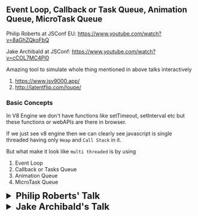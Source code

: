 ## Event Loop, Callback or Task Queue, Animation Queue, MicroTask Queue

Philip Roberts at JSConf EU: https://www.youtube.com/watch?v=8aGhZQkoFbQ

Jake Archibald at JSConf: https://www.youtube.com/watch?v=cCOL7MC4Pl0

Amazing tool to simulate whole thing mentioned in above talks
interactively 
1. https://www.jsv9000.app/
2. http://latentflip.com/loupe/

### Basic Concepts

In V8 Engine we don't have functions like setTimeout, setInterval etc but these 
functions or webAPIs are there in browser.

If we just see v8 engine then we can clearly see javascript is single threaded 
having only `Heap` and `Call Stack` in it.

But what make it look like `multi threaded` is by using 
1. Event Loop
2. Callback or Tasks Queue
3. Animation Queue
4. MicroTask Queue

<details >
 <summary style="font-size: x-large; font-weight: bold">Philip Roberts' Talk</summary>

He discussed about `Event Loop` and `Callback Queue` to explain this whole thing

![img_2.png](img_2.png)

![img_3.png](img_3.png)

### Call Stack
![img_4.png](img_4.png)
![img_5.png](img_5.png)


### Concurrency & Event Loop
Time Stamp:https://youtu.be/8aGhZQkoFbQ?si=VX6d-MAwBQK1gkFu&t=768

![img_6.png](img_6.png)
![img_7.png](img_7.png)
![img_8.png](img_8.png)
![img_9.png](img_9.png)

1. Using `setTimeout` 0 is to solve `Blocking Issue` by using this we
let any ajax, http request or setTimeout to finish under `webapis`
once they are done running we push it to `Callback Queue or Task Queue`
and `Event loop` push back to `Call Stack` once everything cleared from it.

    By this any `Asynchronous task` does not block Call Stack and we are able to 
    use thing on browser like click button or highlight text etc.

2. `setTimeout` is **not guarantee time of execution**, but it is a minimum time of
execution.

Running example: https://youtu.be/8aGhZQkoFbQ?si=wqVXk6cU2grRaD8_&t=1170

![img_10.png](img_10.png)

</details>

<details >
 <summary style="font-size: x-large; font-weight: bold">Jake Archibald's Talk</summary>

![img_11.png](img_11.png)

 We may feel user might see flash of `el` element since apply 
style 'none' after appending but it won't because of how Event Loop works

#### Main Thread
![img_12.png](img_12.png)

Here this main thread is V8 engine which has just one `Call Stack`

`Callback or Task Queue` is on **LEFT**

`Render Steps` is on **RIGHT**

In below diagrams
<details >
 <summary style="font-size: large; font-weight: bold">Callback or Task Queue</summary>

![img_13.png](img_13.png)
![img_14.png](img_14.png)
![img_15.png](img_15.png)

</details>

<br>

<details >
 <summary style="font-size: large; font-weight: bold">Render Steps</summary>

It involves
1. Style calculation: Looking at all CSS element and calculating what applies to each element
2. Layout: Render tree and figuring out where everything is on page
3. Painting: Creating pixel data, doing actual painting

![img_16.png](img_16.png)

<details >
 <summary style="font-size: medium; font-weight: bold">Example 1: `while (true);`</summary>

Once we click on `while (true);` button everything comes to stand still, we can't do anything
on browser
![img_17.png](img_17.png)

Since `main thread(Call Stack)` is busy doing above task so it will just queue up all other
task like button click, text highlight, cat gif animation  etc and will be able to push one by one
to Call Stack when it is completely empty.
![img_19.png](img_19.png)

![img_20.png](img_20.png)
Now we can understand why there will no flash of `el` since a code must run to its completion
before it can get back to render steps
</details>

<details >
 <summary style="font-size: medium; font-weight: bold">Example 2: `setTimeout loop`</summary>

![img_21.png](img_21.png)

![img_22.png](img_22.png)

![img_23.png](img_23.png)

Here we keep queueing up tasks and will be able to push one by one to Call Stack.
Therefore `Event Loop` is able to push `Render step task` like cat gif animation to `Callback Queue`.
Hence it is `Non blocking`.
![img_24.png](img_24.png)
</details>



</details>

<br>

<details >
 <summary style="font-size: large; font-weight: bold">`requestAnimationFrame`</summary>

![img_29.png](img_29.png)

![img_26.png](img_26.png)

![img_27.png](img_27.png)

![img_28.png](img_28.png)

Here `setTimeout` move faster than `requestAnimationFrame`

Many task can happen before browser goes to render step and update the display

Most commonly display refresh at 60 times per second(60 Hz).
Browser won't run render step if browser is in background as that will be waste of
resource.

![img_31.png](img_31.png)

`setTimeout(callback, 0)` is not exactly 0 ms it is around 4.7 ms.

<details >
 <summary style="font-size: small; font-weight: bold">Visualizing Timing</summary>
In below figure Green & Purple color represent Render step 

Yellow part are animation task

![img_32.png](img_32.png)
![img_34.png](img_34.png)
If we use setTimeout()[Task Queue] for animation, then it will happen randomly since
Task Queue is always prioritised than a Render step

![img_33.png](img_33.png)
But if we use `requestAnimationFrame` then it will happen always at the start
</details>

</details>

<br>

<details >
 <summary style="font-size: medium; font-weight: bold">Example: Animate Box 0-> 1000 -> 500</summary>

1.
![img_35.png](img_35.png)
Above code will not animate from 0 -> 1000 -> 500, since browser will just render 0 -> 500.
Since this is something ran to completion on Task Queue side and whatever was set, browser looks that
and render it on broswer during Render step

2. 
![img_36.png](img_36.png)
![img_37.png](img_37.png)
![img_38.png](img_38.png)

In above case also we didn't able to animate since both Task Queue and requestAnimationFrame happen
before it get painted on browser

3.
![img_39.png](img_39.png)

Using twice requestAnimationFrame help to animate properly

![img_40.png](img_40.png)
Till 2018 Edge & Safari put requestAnimationFrame after Styling & Painting

</details>

<br>

<details >
 <summary style="font-size: large; font-weight: bold">Micro Tasks</summary>

![img_50.png](img_50.png)

![img_41.png](img_41.png)
![img_42.png](img_42.png)
Above `promise` use microtask queue

![img_43.png](img_43.png)
![img_44.png](img_44.png)
In here also whole things hang after button click of `Microtask loop`


Visualizing how tasked are picked and completed in below cases

![img_45.png](img_45.png)

1. Callback or  Task Queue
![img_46.png](img_46.png)
One task is completed one at a time


2. Animation Callback(requestAnimationFrame)

![img_47.png](img_47.png)
All the item are completed till the completion and new once are just
stacked for second iteration

3. Micro Task Queue
![img_49.png](img_49.png)
All item plus newly added item are also completed.

</details>

<br>
<details >
 <summary style="font-size: large; font-weight: bold">Quiz</summary>



<details >
 <summary style="font-size: medium; font-weight: bold">Question-1</summary>

![img_51.png](img_51.png)
![img_52.png](img_52.png)

![img_53.png](img_53.png)
After running task we go to Micro Task Queue

![img_54.png](img_54.png)
![img_55.png](img_55.png)
Same thing done for Listener 2

</details>

<details >
 <summary style="font-size: medium; font-weight: bold">Question-2(Using script for button click)</summary>

![img_56.png](img_56.png)

![img_57.png](img_57.png)
![img_58.png](img_58.png)
![img_59.png](img_59.png)
Here since script haven't completed yet therefore we move to listener 2

![img_60.png](img_60.png)
![img_61.png](img_61.png)

Be careful while automating anything using script
</details>

Use above tool to better visualize above example
</details>

</details>

